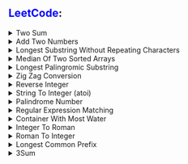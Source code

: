 ## <span style="color:blue">LeetCode</span>:

<details>
<summary>Two Sum</summary>
    
[<img src="https://img.icons8.com/color/18/000000/c-programming.png"/>][LC1 C]
[<img src="https://img.icons8.com/color/18/000000/python.png"/>][LC1 PYTHON]
</details>

<details>
<summary>Add Two Numbers</summary>

[<img src="https://img.icons8.com/color/18/000000/c-programming.png"/>][LC2 C]
[<img src="https://img.icons8.com/color/18/000000/python.png"/>][LC2 PYTHON]
</details>

<details>
<summary>Longest Substring Without Repeating Characters</summary>

[<img src="https://img.icons8.com/color/18/000000/c-programming.png"/>][LC3 C]
[<img src="https://img.icons8.com/color/18/000000/python.png"/>][LC3 PYTHON]
</details>

<details>
<summary>Median Of Two Sorted Arrays</summary>

[<img src="https://img.icons8.com/color/18/000000/c-programming.png"/>][LC4 C]
[<img src="https://img.icons8.com/color/18/000000/python.png"/>][LC4 PYTHON]
</details>

<details>
<summary>Longest Palingromic Substring</summary>

[<img src="https://img.icons8.com/color/18/000000/c-programming.png"/>][LC5 C]
[<img src="https://img.icons8.com/color/18/000000/python.png"/>][LC5 PYTHON]
</details>

<details>
<summary>Zig Zag Conversion</summary>

[<img src="https://img.icons8.com/color/18/000000/c-programming.png"/>][LC6 C]
[<img src="https://img.icons8.com/color/18/000000/python.png"/>][LC6 PYTHON]
</details>

<details>
<summary>Reverse Integer</summary>

[<img src="https://img.icons8.com/color/18/000000/c-programming.png"/>][LC7 C]
[<img src="https://img.icons8.com/color/18/000000/python.png"/>][LC7 PYTHON]
</details>

<details>
<summary>String To Integer (atoi)</summary>

[<img src="https://img.icons8.com/color/18/000000/c-programming.png"/>][LC8 C]
[<img src="https://img.icons8.com/color/18/000000/python.png"/>][LC8 PYTHON]
</details>

<details>
<summary>Palindrome Number</summary>
    
[<img src="https://img.icons8.com/color/18/000000/c-programming.png"/>][LC9 C]
[<img src="https://img.icons8.com/color/18/000000/python.png"/>][LC9 PYTHON]
</details>

<details>
<summary>Regular Expression Matching</summary>
    
[<img src="https://img.icons8.com/color/18/000000/c-programming.png"/>][LC10 C]
[<img src="https://img.icons8.com/color/18/000000/python.png"/>][LC10 PYTHON]
</details>

<details>
<summary>Container With Most Water</summary>

[<img src="https://img.icons8.com/color/18/000000/c-programming.png"/>][LC11 C]
[<img src="https://img.icons8.com/color/18/000000/python.png"/>][LC11 PYTHON]
</details>

<details>
<summary>Integer To Roman</summary>

[<img src="https://img.icons8.com/color/18/000000/c-programming.png"/>][LC12 C]
[<img src="https://img.icons8.com/color/18/000000/python.png"/>][LC12 PYTHON]
</details>

<details>
<summary>Roman To Integer</summary>

[<img src="https://img.icons8.com/color/18/000000/c-programming.png"/>][LC13 C]
[<img src="https://img.icons8.com/color/18/000000/python.png"/>][LC13 PYTHON]
</details>

<details>
<summary>Longest Common Prefix</summary>

[<img src="https://img.icons8.com/color/18/000000/c-programming.png"/>][LC14 C]
[<img src="https://img.icons8.com/color/18/000000/python.png"/>][LC14 PYTHON]
</details>

<details>
<summary>3Sum</summary>

[<img src="https://img.icons8.com/color/18/000000/c-programming.png"/>][LC15 C]
[<img src="https://img.icons8.com/color/18/000000/python.png"/>][LC15 PYTHON]
</details>

[GitHub]: https://github.com/milostiv/Algorithms
[LinkedIn]: https://www.linkedin.com/in/miloštrifković

[LC1 C]: https://github.com/milostiv/Algorithms/tree/master/leetCode/c/p1_TwoSum/lc1.c
[LC2 C]: https://github.com/milostiv/Algorithms/blob/master/leetCode/c/p2_AddTwoNumbers/lc2.c
[LC3 C]: https://github.com/milostiv/Algorithms/blob/master/leetCode/c/p3_LongestSubstringWithoutRepeatingCharacters/lc3.c
[LC4 C]: https://github.com/milostiv/Algorithms/tree/master/leetCode/c/p4_MedianOfTwoSortedArrays/lc4.c
[LC5 C]: https://github.com/milostiv/Algorithms/blob/master/leetCode/c/p5_LongestPalindromicSubstring/lc5.c
[LC6 C]: https://github.com/milostiv/Algorithms/blob/master/leetCode/c/p6_ZigZagConversion/lc6.c
[LC7 C]: https://github.com/milostiv/Algorithms/blob/master/leetCode/c/p7_ReverseInteger/lc7.c
[LC8 C]: https://github.com/milostiv/Algorithms/blob/master/leetCode/c/p8_StringToInteger_atoi/lc8.c
[LC9 C]: https://github.com/milostiv/Algorithms/blob/master/leetCode/c/p9_PalindromeNumber/lc9.c
[LC10 C]: https://github.com/milostiv/Algorithms/blob/master/leetCode/c/p10_RegularExpressionMatching/lc10.c
[LC11 C]: https://github.com/milostiv/Algorithms/blob/master/leetCode/c/p11_ContainerWithMostWater/lc11.c
[LC12 C]: https://github.com/milostiv/Algorithms/blob/master/leetCode/c/p12_IntegerToRoman/lc12.c
[LC13 C]: https://github.com/milostiv/Algorithms/blob/master/leetCode/c/p13_RomanToInteger/lc13.c
[LC14 C]: https://github.com/milostiv/Algorithms/blob/master/leetCode/c/p14_LongestCommonPrefix/lc14.c
[LC15 C]: https://github.com/milostiv/Programming/blob/master/leetCode/c/p15_3Sum/lc15.c

[LC1 PYTHON]: https://github.com/milostiv/Algorithms/tree/master/leetCode/python/p1_TwoSum/lc1.py
[LC2 PYTHON]: https://github.com/milostiv/Algorithms/blob/master/leetCode/python/p2_AddTwoNumbers/lc2.py
[LC3 PYTHON]: https://github.com/milostiv/Algorithms/blob/master/leetCode/python/p3_LongestSubstringWithoutRepeatingCharacters/lc3.py
[LC4 PYTHON]: https://github.com/milostiv/Algorithms/blob/master/leetCode/python/p4_MedianOfTwoSortedArrays/lc4.py
[LC5 PYTHON]: https://github.com/milostiv/Algorithms/blob/master/leetCode/python/p5_LongestPalindromicSubstring/lc5.py 
[LC6 PYTHON]: https://github.com/milostiv/Algorithms/blob/master/leetCode/python/p6_ZigZagConversion/lc6.py
[LC7 PYTHON]: https://github.com/milostiv/Algorithms/blob/master/leetCode/python/p7_ReverseInteger/lc7.py
[LC8 PYTHON]: https://github.com/milostiv/Algorithms/blob/master/leetCode/python/p8_StringToInteger_atoi/lc8.py
[LC9 PYTHON]: https://github.com/milostiv/Algorithms/blob/master/leetCode/python/p9_PalindromeNumber/lc9.py
[LC10 PYTHON]: https://github.com/milostiv/Algorithms/blob/master/leetCode/python/p10_RegularExpressionMatching/lc10.py
[LC11 PYTHON]: https://github.com/milostiv/Algorithms/blob/master/leetCode/python/p11_ContainerWithMostWater/lc11.py
[LC12 PYTHON]: https://github.com/milostiv/Algorithms/blob/master/leetCode/python/p12_IntegerToRoman/lc12.py 
[LC13 PYTHON]: https://github.com/milostiv/Algorithms/blob/master/leetCode/python/p13_RomanToInteger/lc13.py
[LC14 PYTHON]: https://github.com/milostiv/Algorithms/blob/master/leetCode/python/p14_LongestCommonPrefix/lc14.py
[LC15 PYTHON]: https://github.com/milostiv/Programming/blob/master/leetCode/python/p15_3Sum/lc15.py
